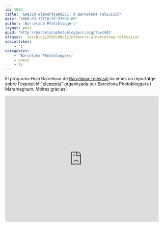 ```yaml
---
id: 1903
title: '&#8220;elements&#8221; a Barcelona Televisió'
date: '2008-09-12T10:32:37+02:00'
author: 'Barcelona Photobloggers'
layout: post
guid: 'http://barcelonaphotobloggers.org/?p=1481'
aliases:  /es/blog/2008/09/12/elements-a-barcelona-televisio/
sociallikes:
    - '1'
categories:
    - 'Barcelona Photobloggers'
    - press
    - tv
---
```


El programa Hola Barcelona de <a href="http://www.barcelonatv.com/">Barcelona Televisió</a> ha emès un reportatge sobre l'exposició <a href="http://barcelonaphotobloggers.org/2008/09/05/elements-opening/">"elements"</a> organitzada per Barcelona Photobloggers i Maremagnum. Moltes gràcies!

<iframe src="http://player.vimeo.com/video/1715970?title=0&amp;byline=0&amp;portrait=0" width="500" height="409" frameborder="0" webkitallowfullscreen="" allowfullscreen=""></iframe>